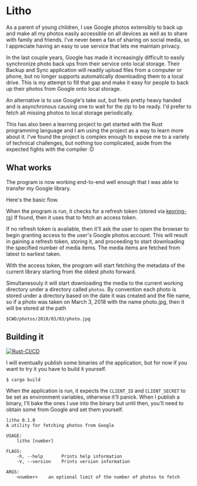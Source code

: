 # Litho

As a parent of young children, I use Google photos extensibly to back up and make 
all my photos easily accessible on all devices as well as to share with family and friends.
I've never been a fan of sharing on social media, so I appreciate having an easy to use
service that lets me maintain privacy.

In the last couple years, Google has made it increasingly difficult to easily synchronize 
photo back ups from their service onto local storage. Their Backup and Sync application 
will readily upload files from a computer or phone, but no longer supports automatically 
downloading them to a local drive. This is my attempt to fill that gap and make it easy for 
people to back up their photos from Google onto local storage.

An alternative is to use Google's take out, but feels pretty heavy handed and is asynchronous
causing one to wait for the zip to be ready. I'd prefer to fetch all missing photos to local 
storage periodically.

This has also been a learning project to get started with the Rust programming language
and I am using the project as a way to learn more about it. I've found the project is
complex enough to expose me to a variety of technical challenges, but nothing too complicated,
aside from the expected fights with the compiler :D

## What works
The program is now working end-to-end well enough that I was able to transfer my Google library.

Here's the basic flow.

When the program is run, it checks for a refresh token (stored via [keyring-rs](https://github.com/hwchen/keyring-rs))
If found, then it uses that to fetch an access token. 

If no refresh token is available, then it'll ask the user to open the browser to begin granting
access to the user's Google photos account. This will result in gaining a refresh token, storing
it, and proceeding to start downloading the specified number of media items. The media items
are fetched from latest to earliest taken.

With the access token, the program will start fetching the metadata of the current library 
starting from the oldest photo forward.

Simultanesouly it will start downloading the media to the current working directory under a 
directory called `photos`. By convention each photo is stored under a directory based on the date 
it was created and the file name, so if a photo was taken on March 3, 2018 with the name photo.jpg, 
then it will be stored at the path

`$CWD/photos/2018/03/03/photo.jpg`

## Building it

[![Rust-CI/CD](https://github.com/ttiimm/litho/actions/workflows/rust.yml/badge.svg)](https://github.com/ttiimm/litho/actions/workflows/rust.yml)

I will eventually publish some binaries of the application, but for now if you want to try it you
have to build it yourself.

```
$ cargo build
```

When the application is run, it expects the `CLIENT_ID` and `CLIENT_SECRET` to be set as environment
variables, otherwise it'll panick. When I publish a binary, I'll bake the ones I use into the binary
but until then, you'll need to obtain some from Google and set them yourself.


```
litho 0.1.0
A utility for fetching photos from Google

USAGE:
    litho [number]

FLAGS:
    -h, --help       Prints help information
    -V, --version    Prints version information

ARGS:
    <number>    an optional limit of the number of photos to fetch
```
